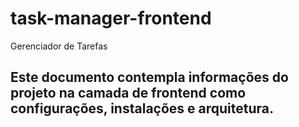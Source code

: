 # task-manager-frontend
Gerenciador de Tarefas

## Este documento contempla informações do projeto na camada de frontend como configurações, instalações e  arquitetura.
